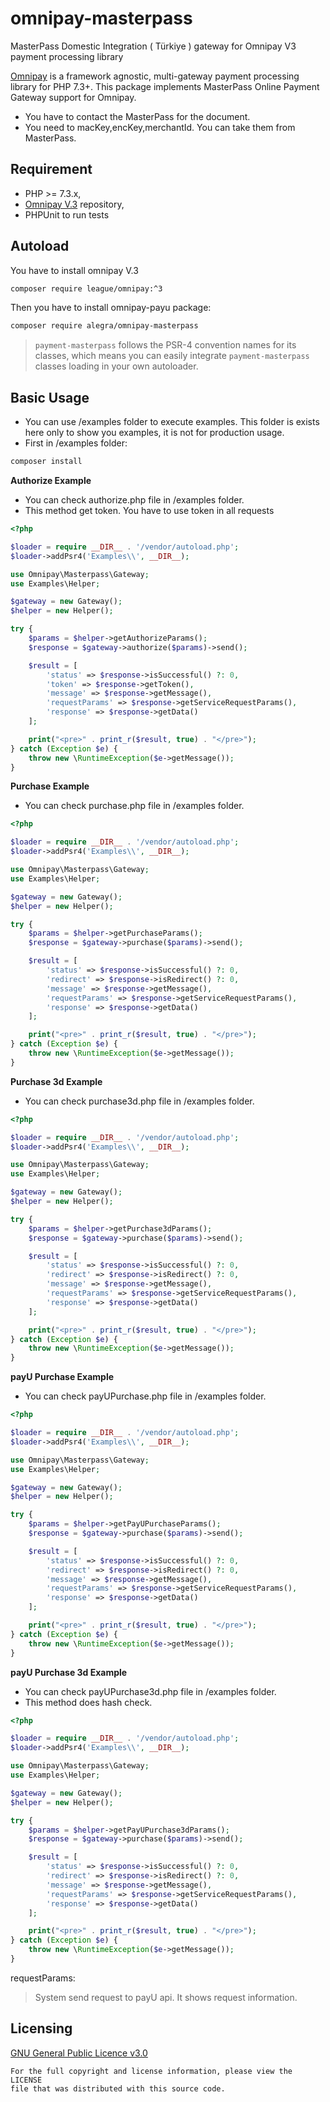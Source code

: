 # omnipay-masterpass
MasterPass Domestic Integration ( Türkiye ) gateway for Omnipay V3 payment processing library

<a href="https://github.com/thephpleague/omnipay">Omnipay</a> is a framework agnostic, multi-gateway payment
processing library for PHP 7.3+. This package implements MasterPass Online Payment Gateway support for Omnipay.

* You have to contact the MasterPass for the document.
* You need to macKey,encKey,merchantId. You can take them from MasterPass.

## Requirement

* PHP >= 7.3.x,
* [Omnipay V.3](https://github.com/thephpleague/omnipay) repository,
* PHPUnit to run tests

## Autoload

You have to install omnipay V.3

```bash
composer require league/omnipay:^3
```

Then you have to install omnipay-payu package:

```bash
composer require alegra/omnipay-masterpass
```

> `payment-masterpass` follows the PSR-4 convention names for its classes, which means you can easily integrate `payment-masterpass` classes loading in your own autoloader.

## Basic Usage

- You can use /examples folder to execute examples. This folder is exists here only to show you examples, it is not for production usage.
- First in /examples folder:

```bash
composer install
```


**Authorize Example**

- You can check authorize.php file in /examples folder.
- This method get token. You have to use token in all requests

```php
<?php

$loader = require __DIR__ . '/vendor/autoload.php';
$loader->addPsr4('Examples\\', __DIR__);

use Omnipay\Masterpass\Gateway;
use Examples\Helper;

$gateway = new Gateway();
$helper = new Helper();

try {
    $params = $helper->getAuthorizeParams();
    $response = $gateway->authorize($params)->send();

    $result = [
        'status' => $response->isSuccessful() ?: 0,
        'token' => $response->getToken(),
        'message' => $response->getMessage(),
        'requestParams' => $response->getServiceRequestParams(),
        'response' => $response->getData()
    ];

    print("<pre>" . print_r($result, true) . "</pre>");
} catch (Exception $e) {
    throw new \RuntimeException($e->getMessage());
}
```

**Purchase Example**

- You can check purchase.php file in /examples folder.

```php
<?php

$loader = require __DIR__ . '/vendor/autoload.php';
$loader->addPsr4('Examples\\', __DIR__);

use Omnipay\Masterpass\Gateway;
use Examples\Helper;

$gateway = new Gateway();
$helper = new Helper();

try {
    $params = $helper->getPurchaseParams();
    $response = $gateway->purchase($params)->send();

    $result = [
        'status' => $response->isSuccessful() ?: 0,
        'redirect' => $response->isRedirect() ?: 0,
        'message' => $response->getMessage(),
        'requestParams' => $response->getServiceRequestParams(),
        'response' => $response->getData()
    ];

    print("<pre>" . print_r($result, true) . "</pre>");
} catch (Exception $e) {
    throw new \RuntimeException($e->getMessage());
}
```

**Purchase 3d Example**

- You can check purchase3d.php file in /examples folder.

```php
<?php

$loader = require __DIR__ . '/vendor/autoload.php';
$loader->addPsr4('Examples\\', __DIR__);

use Omnipay\Masterpass\Gateway;
use Examples\Helper;

$gateway = new Gateway();
$helper = new Helper();

try {
    $params = $helper->getPurchase3dParams();
    $response = $gateway->purchase($params)->send();

    $result = [
        'status' => $response->isSuccessful() ?: 0,
        'redirect' => $response->isRedirect() ?: 0,
        'message' => $response->getMessage(),
        'requestParams' => $response->getServiceRequestParams(),
        'response' => $response->getData()
    ];

    print("<pre>" . print_r($result, true) . "</pre>");
} catch (Exception $e) {
    throw new \RuntimeException($e->getMessage());
}
```

**payU Purchase Example**

- You can check payUPurchase.php file in /examples folder.

```php
<?php

$loader = require __DIR__ . '/vendor/autoload.php';
$loader->addPsr4('Examples\\', __DIR__);

use Omnipay\Masterpass\Gateway;
use Examples\Helper;

$gateway = new Gateway();
$helper = new Helper();

try {
    $params = $helper->getPayUPurchaseParams();
    $response = $gateway->purchase($params)->send();

    $result = [
        'status' => $response->isSuccessful() ?: 0,
        'redirect' => $response->isRedirect() ?: 0,
        'message' => $response->getMessage(),
        'requestParams' => $response->getServiceRequestParams(),
        'response' => $response->getData()
    ];

    print("<pre>" . print_r($result, true) . "</pre>");
} catch (Exception $e) {
    throw new \RuntimeException($e->getMessage());
}
```

**payU Purchase 3d Example**

- You can check payUPurchase3d.php file in /examples folder.
- This method does hash check.

```php
<?php

$loader = require __DIR__ . '/vendor/autoload.php';
$loader->addPsr4('Examples\\', __DIR__);

use Omnipay\Masterpass\Gateway;
use Examples\Helper;

$gateway = new Gateway();
$helper = new Helper();

try {
    $params = $helper->getPayUPurchase3dParams();
    $response = $gateway->purchase($params)->send();

    $result = [
        'status' => $response->isSuccessful() ?: 0,
        'redirect' => $response->isRedirect() ?: 0,
        'message' => $response->getMessage(),
        'requestParams' => $response->getServiceRequestParams(),
        'response' => $response->getData()
    ];

    print("<pre>" . print_r($result, true) . "</pre>");
} catch (Exception $e) {
    throw new \RuntimeException($e->getMessage());
}
```

requestParams:

> System send request to payU api. It shows request information.
>

## Licensing

[GNU General Public Licence v3.0](LICENSE)

    For the full copyright and license information, please view the LICENSE
    file that was distributed with this source code.